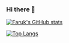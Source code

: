 ### Hi there 👋

<!--
**faruk95/faruk95** is a ✨ _special_ ✨ repository because its `README.md` (this file) appears on your GitHub profile.

Here are some ideas to get you started:

- 🔭 I’m currently working on ...
- 🌱 I’m currently learning ...
- 👯 I’m looking to collaborate on ...
- 🤔 I’m looking for help with ...
- 💬 Ask me about ...
- 📫 How to reach me: ...
- 😄 Pronouns: ...
- ⚡ Fun fact: ...
-->
[![Faruk's GitHub stats](https://github-readme-stats.vercel.app/api?username=faruk95&count_private=true&show_icons=true)](https://github.com/faruk95)

[![Top Langs](https://github-readme-stats.vercel.app/api/top-langs/?username=faruk95)](https://github.com/anuraghazra/github-readme-stats)
